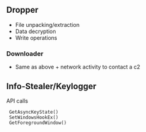 
## Dropper

- File unpacking/extraction
- Data decryption
- Write operations
### Downloader
- Same as above + network activity to contact a c2

## Info-Stealer/Keylogger

API calls 
```
 GetAsyncKeyState()
 SetWindowsHookEx()
 GetForegroundWindow()
```
